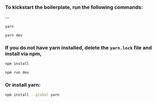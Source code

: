 ### To kickstart the boilerplate, run the following commands:
--
```bash
yarn

yarn dev
```

### If you do not have yarn installed, delete the `yarn.lock` file and install via npm,

```bash
npm install

npm run dev
```

### Or install yarn:

```bash
npm install --global yarn
```
